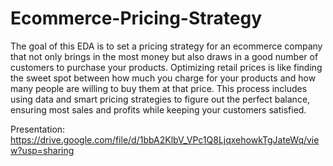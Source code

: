 # Ecommerce-Pricing-Strategy
The goal of this EDA is to set a pricing strategy for an ecommerce company that not only brings in the most money but also draws in a good number of customers to purchase your products. Optimizing retail prices is like finding the sweet spot between how much you charge for your products and how many people are willing to buy them at that price. This process includes using data and smart pricing strategies to figure out the perfect balance, ensuring most sales and profits while keeping your customers satisfied.

Presentation: https://drive.google.com/file/d/1bbA2KlbV_VPc1Q8LjqxehowkTgJateWq/view?usp=sharing
